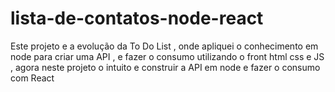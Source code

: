# lista-de-contatos-node-react
Este projeto e a evolução da To Do List , onde apliquei o conhecimento em node para criar uma API , e fazer o consumo utilizando o front html css e JS , agora neste projeto o intuito e construir a API em node e fazer o consumo com React 
